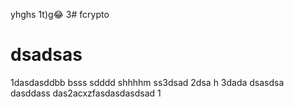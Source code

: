 

yhghs
1t)g😂
3# fcrypto
# dsadsas
1dasdasddbb
 bsss
sdddd
shhhhm
ss3dsad
2dsa h
3dada
dsasdsa
dasddass
das2acxzfasdasdasdsad
1
